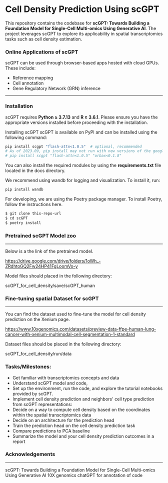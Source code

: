 # Cell Density Prediction Using scGPT

This repository contains the codebase for **scGPT: Towards Building a Foundation Model for Single-Cell Multi-omics Using Generative AI**. The project leverages scGPT to explore its applicability in spatial transcriptomics tasks such as cell density estimation.

### Online Applications of scGPT
scGPT can be used through browser-based apps hosted with cloud GPUs. These include:
- Reference mapping
- Cell annotation
- Gene Regulatory Network (GRN) inference

---

### Installation

scGPT requires **Python ≥ 3.7.13** and **R ≥ 3.6.1**. Please ensure you have the appropriate versions installed before proceeding with the installation.

Installing scGPT
scGPT is available on PyPI and can be installed using the following command:
```bash
pip install scgpt "flash-attn<1.0.5"  # optional, recommended
# As of 2023.09, pip install may not run with new versions of the google orbax package, if you encounter related issues, please use the following command instead:
# pip install scgpt "flash-attn<1.0.5" "orbax<0.1.8"
```
You can also install the required modules by using the **requirements.txt** file located in the docs directory.

We recommend using wandb for logging and visualization. To install it, run:
```python
pip install wandb
```

For developing, we are using the Poetry package manager. To install Poetry, follow the instructions here.

```bash
$ git clone this-repo-url
$ cd scGPT
$ poetry install
```
### Pretrained scGPT Model zoo

---

Below is a the link of the pretrained model. 

https://drive.google.com/drive/folders/1oWh_-ZRdhtoGQ2Fw24HP41FgLoomVo-y

Model files should placed in the following directory:

scGPT_for_cell_density/save/scGPT_human
### Fine-tuning spatial Dataset for scGPT 

---

You can find the dataset used to fine-tune the model for cell density prediction on the Xenium page.

https://www.10xgenomics.com/datasets/preview-data-ffpe-human-lung-cancer-with-xenium-multimodal-cell-segmentation-1-standard

Dataset files should be placed in the following directory:

scGPT_for_cell_density/run/data
### Tasks/Milestones:
- Get familiar with transcriptomics concepts and data
- Understand scGPT model and code, 
- Set up the environment, run the code, and explore the tutorial notebooks provided by scGPT.
- Implement cell density prediction and neighbors' cell type prediction from scGPT representations:
- Decide on a way to compute cell density based on the coordinates within the spatial transcriptomics data
- Decide on an architecture for the prediction head
- Train the prediction head on the cell density prediction task
- Compare predictions to PCA baseline 
- Summarize the model and your cell density prediction outcomes in a report

### Acknowledgements
---
scGPT: Towards Building a Foundation Model for Single-Cell Multi-omics Using Generative AI
10X genomics
chatGPT for annotation of code

